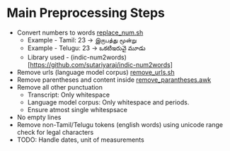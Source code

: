 # Main Preprocessing Steps
- Convert numbers to words [replace_num.sh](replace_num.sh)
  - Example - Tamil: 23 -> இருபத்து மூன்று
  - Example - Telugu: 23 -> ఒకటిఇరువై మూడు 
  - Library used - (indic-num2words)[https://github.com/sutariyaraj/indic-num2words] 
- Remove urls (language model corpus) [remove_urls.sh](remove_urls.sh)
- Remove parentheses and content inside [remove_parantheses.awk](remove_parantheses.awk)
- Remove all other punctuation
  - Transcript: Only whitespace
  - Language model corpus: Only whitespace and periods.
  - Ensure atmost single whitespsace
- No empty lines
- Remove non-Tamil/Telugu tokens (english words) using unicode range check for legal characters
- TODO: Handle dates, unit of measurements